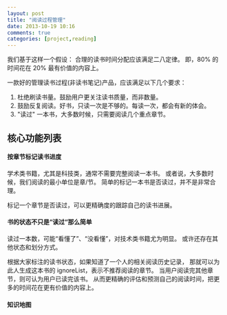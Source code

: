 ```yaml
---
layout: post
title: "阅读过程管理"
date: 2013-10-19 10:16
comments: true
categories: [project,reading]
---
```


我们基于这样一个假设：
合理的读书时间分配应该满足二八定律。
即，80% 的时间花在 20% 最有价值的内容上。

一款好的管理读书过程(非读书笔记)产品，应该满足以下几个要求：

1. 杜绝刷读书量。鼓励用户更关注读书质量，而非数量。
2. 鼓励反复阅读。好书，只读一次是不够的。每读一次，都会有新的体会。
3. "读过" 一本书，大多数时候，只需要阅读几个重点章节。

<!--more-->

核心功能列表
------------

#### 按章节标记读书进度

学术类书籍，尤其是科技类，通常不需要完整阅读一本书。
或者说，大多数时候，我们阅读的最小单位是章/节。
简单的标记一本书是否读过，并不是非常合理。

标记一个章节是否读过，可以更精确度的跟踪自己的读书进展。

#### 书的状态不只是“读过“那么简单

读过一本数，可能“看懂了”、“没看懂”，对技术类书籍尤为明显。
或许还存在其他状态和划分方式。

根据大家标注的读书状态，如果知道了一个人的相关阅读历史记录，
那就可以为此人生成这本书的 ignoreList，表示不推荐阅读的章节。
当用户阅读完其他章节，则可认为用户已读完该书。
从而更精确的评估和预测自己的阅读时间，把更多的时间花在更有价值的内容上。

#### 知识地图


